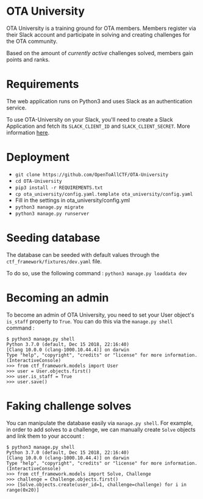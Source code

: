 # OTA University

OTA University is a training ground for OTA members.
Members register via their Slack account and participate in
solving and creating challenges for the OTA community.

Based on the amount of _currently active_ challenges solved,
members gain points and ranks.

# Requirements
The web application runs on Python3 and uses Slack as an
authentication service.

To use OTA-University on your Slack, you'll need to create a
Slack Application and fetch its `SLACK_CLIENT_ID` and `SLACK_CLIENT_SECRET`.
More information [here](https://api.slack.com/applications).

# Deployment
- `git clone https://github.com/OpenToAllCTF/OTA-University`
- `cd OTA-University`
- `pip3 install -r REQUIREMENTS.txt`
- `cp ota_university/config.yaml.template ota_university/config.yaml`
- Fill in the settings in ota_university/config.yml
- `python3 manage.py migrate`
- `python3 manage.py runserver`

# Seeding database

The database can be seeded with default values through the `ctf_framework/fixtures/dev.yaml` file.

To do so, use the following command : `python3 manage.py loaddata dev`

# Becoming an admin

To become an admin of OTA University, you need to set your User object's `is_staff` property to `True`. You can do this via the `manage.py shell` command :

```
$ python3 manage.py shell
Python 3.7.0 (default, Dec 15 2018, 22:16:40)
[Clang 10.0.0 (clang-1000.10.44.4)] on darwin
Type "help", "copyright", "credits" or "license" for more information.
(InteractiveConsole)
>>> from ctf_framework.models import User
>>> user = User.objects.first()
>>> user.is_staff = True
>>> user.save()
```

# Faking challenge solves

You can manipulate the database easily via `manage.py shell`. For example, in order to
add solves to a challenge, we can manually create `Solve` objects and link them to your account :

```
$ python3 manage.py shell
Python 3.7.0 (default, Dec 15 2018, 22:16:40)
[Clang 10.0.0 (clang-1000.10.44.4)] on darwin
Type "help", "copyright", "credits" or "license" for more information.
(InteractiveConsole)
>>> from ctf_framework.models import Solve, Challenge
>>> challenge = Challenge.objects.first()
>>> [Solve.objects.create(user_id=1, challenge=challenge) for i in range(0x20)]
```
